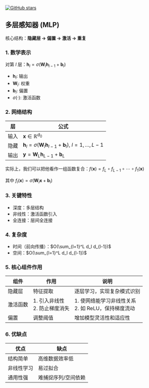 [![GitHub stars](https://img.shields.io/github/stars/InuyashaYang/JoinAI?style=social)](https://github.com/InuyashaYang/JoinAI)

## 多层感知器 (MLP)

核心结构：**隐藏层 → 偏置 → 激活 → 重复**

### 1. 数学表示

对第 $l$ 层：$\mathbf{h}_l = \sigma(\mathbf{W}_l\mathbf{h}_{l-1} + \mathbf{b}_l)$

- $\mathbf{h}_l$: 输出
- $\mathbf{W}_l$: 权重
- $\mathbf{b}_l$: 偏置
- $\sigma(\cdot)$: 激活函数

### 2. 网络结构

| 层 | 公式 |
|----|------|
| 输入 | $\mathbf{x} \in \mathbb{R}^{d_0}$ |
| 隐藏 | $\mathbf{h}_l = \sigma(\mathbf{W}_l\mathbf{h}_{l-1} + \mathbf{b}_l)$, $l = 1,\ldots,L-1$ |
| 输出 | $\mathbf{y} = \mathbf{W}_L\mathbf{h}_{L-1} + \mathbf{b}_L$ |

实际上，我们可以把他看作一组函数复合：$f(\mathbf{x}) = f_L \circ f_{L-1} \circ \cdots \circ f_1(\mathbf{x})$

其中 $f_l(\mathbf{x}) = \sigma(\mathbf{W}_l\mathbf{x} + \mathbf{b}_l)$

### 3. 关键特性

- 深度：多层结构
- 非线性：激活函数引入
- 全连接：层间全连接

### 4. 复杂度

- 时间（前向传播）：$O(\sum_{l=1}^L d_l d_{l-1})$
- 空间：$O(\sum_{l=1}^L d_l d_{l-1})$

### 5. 核心组件作用

| 组件 | 作用 | 说明 |
|------|------|------|
| 隐藏层 | 特征提取 | 逐层学习，实现复杂模式识别 |
| 激活函数 | 1. 引入非线性<br>2. 防止梯度消失 | 1. 使网络能学习非线性关系<br>2. 如 ReLU，保持梯度流动 |
| 偏置 | 调整阈值 | 增加模型灵活性和适应性 |


### 6. 优缺点

| 优点 | 缺点 |
|------|------|
| 结构简单 | 高维数据效率低 |
| 非线性学习 | 易过拟合 |
| 通用性强 | 难捕捉序列/空间依赖 |


<script src="https://giscus.app/client.js"
        data-repo="InuyashaYang/AIDIY"
        data-repo-id="R_kgDOM1VVTQ"
        data-category="Announcements"
        data-category-id="DIC_kwDOM1VVTc4Ckls_"
        data-mapping="pathname"
        data-strict="0"
        data-reactions-enabled="1"
        data-emit-metadata="0"
        data-input-position="bottom"
        data-theme="preferred_color_scheme"
        data-lang="zh-CN"
        crossorigin="anonymous"
        async>
</script>
